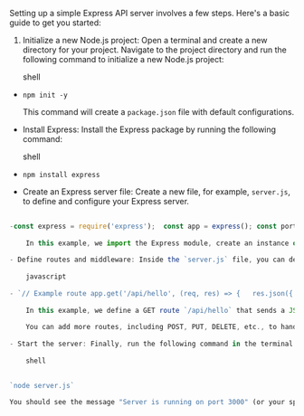 Setting up a simple Express API server involves a few steps. Here's a basic guide to get you started:

1. Initialize a new Node.js project: Open a terminal and create a new directory for your project. Navigate to the project directory and run the following command to initialize a new Node.js project:
    
    shell
    

- `npm init -y`
    
    This command will create a `package.json` file with default configurations.
    
- Install Express: Install the Express package by running the following command:
    
    shell
    
- `npm install express`
    
- Create an Express server file: Create a new file, for example, `server.js`, to define and configure your Express server.
    
    
```javascript
    
-const express = require('express');  const app = express(); const port = 3000; // Replace with your desired port number  // Define your routes and middleware here  app.listen(port, () => {   console.log(`Server is running on port ${port}`); });``
    
    In this example, we import the Express module, create an instance of the Express application, and define the port on which the server will listen for incoming requests.
    
- Define routes and middleware: Inside the `server.js` file, you can define your routes and middleware to handle incoming requests and perform necessary actions. Here's an example of a simple route:
    
    javascript
    
- `// Example route app.get('/api/hello', (req, res) => {   res.json({ message: 'Hello, world!' }); });`
    
    In this example, we define a GET route `/api/hello` that sends a JSON response with the message "Hello, world!".
    
    You can add more routes, including POST, PUT, DELETE, etc., to handle different types of requests.
    
- Start the server: Finally, run the following command in the terminal to start your Express server:
    
    shell
    

`node server.js`

You should see the message "Server is running on port 3000" (or your specified port) in the console.